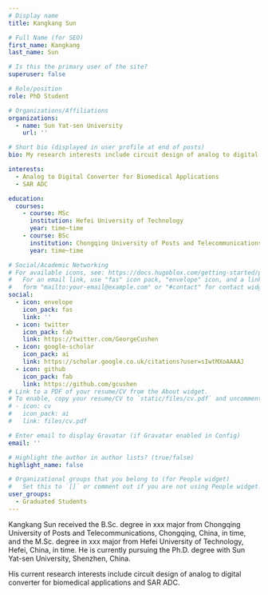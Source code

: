 ```yaml
---
# Display name
title: Kangkang Sun

# Full Name (for SEO)
first_name: Kangkang
last_name: Sun

# Is this the primary user of the site?
superuser: false

# Role/position
role: PhD Student

# Organizations/Affiliations
organizations:
  - name: Sun Yat-sen University
    url: ''

# Short bio (displayed in user profile at end of posts)
bio: My research interests include circuit design of analog to digital converter for biomedical applications and SAR ADC.

interests:
  - Analog to Digital Converter for Biomedical Applications
  - SAR ADC

education:
  courses:
    - course: MSc
      institution: Hefei University of Technology
      year: time~time
    - course: BSc
      institution: Chongqing University of Posts and Telecommunications
      year: time~time

# Social/Academic Networking
# For available icons, see: https://docs.hugoblox.com/getting-started/page-builder/#icons
#   For an email link, use "fas" icon pack, "envelope" icon, and a link in the
#   form "mailto:your-email@example.com" or "#contact" for contact widget.
social:
  - icon: envelope
    icon_pack: fas
    link: ''
  - icon: twitter
    icon_pack: fab
    link: https://twitter.com/GeorgeCushen
  - icon: google-scholar
    icon_pack: ai
    link: https://scholar.google.co.uk/citations?user=sIwtMXoAAAAJ
  - icon: github
    icon_pack: fab
    link: https://github.com/gcushen
# Link to a PDF of your resume/CV from the About widget.
# To enable, copy your resume/CV to `static/files/cv.pdf` and uncomment the lines below.
# - icon: cv
#   icon_pack: ai
#   link: files/cv.pdf

# Enter email to display Gravatar (if Gravatar enabled in Config)
email: ''

# Highlight the author in author lists? (true/false)
highlight_name: false

# Organizational groups that you belong to (for People widget)
#   Set this to `[]` or comment out if you are not using People widget.
user_groups:
  - Graduated Students
---
```


Kangkang Sun received the B.Sc. degree in xxx major from Chongqing University of Posts and Telecommunications, Chongqing, China, in time, and the M.Sc. degree in xxx major from Hefei University of Technology, Hefei, China, in time. He is currently pursuing the Ph.D. degree with Sun Yat-sen University, Shenzhen, China.

His current research interests include circuit design of analog to digital converter for biomedical applications and SAR ADC.
